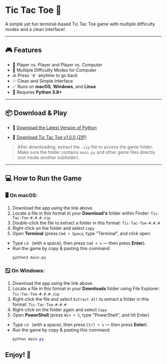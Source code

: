 # Tic Tac Toe 🧩

A simple yet fun terminal-based Tic Tac Toe game with multiple difficulty modes and a clean interface!

---

## 🎮 Features

- 👥 Player vs. Player and Player vs. Computer
- 🧠 Multiple Difficulty Modes for Computer
- 🔙 Press `'B'` anytime to go back
- ✨ Clean and Simple Interface
- ✅ Runs on **macOS**, **Windows**, and **Linux**
- 🐍 Requires **Python 3.8+**

---

## 📦 Download & Play

- 🔗 [Download the Latest Version of Python](https://www.python.org/downloads/)

- 💾 [Download Tic Tac Toe v1.0.0 (ZIP)](https://github.com/VoltedSwitch/Tic-Tac-Toe/archive/refs/tags/v1.0.0.zip)

> After downloading, extract the `.zip` file to access the game folder. Make sure the folder contains `main.py` and other game files directly (not inside another subfolder).

---

## 💻 How to Run the Game

### 🖥️ On macOS:

1. Download the app using the link above.
2. Locate a file in this format in your **Download's** folder within Finder: `Tic-Tac-Toe-#.#.#.zip`
3. Double-click the file to extract a folder in this format: `Tic-Tac-Toe-#.#.#`
4. Right-click on the folder and select `copy`
5. Open **Terminal** (press `Cmd + Space`, type "Terminal", and click open.
- Type `cd ` (with a space), then press `Cmd + v` — then press **Enter**).
- Run the game by copy & pasting this command:
   ```bash
   python3 main.py

### 🪟 On Windows:

1. Download the app using the link above.
2. Locate a file in this format in your **Downloads** folder using File Explorer: `Tic-Tac-Toe-#.#.#.zip`
3. Right-click the file and select `Extract All` to extract a folder in this format: `Tic-Tac-Toe-#.#.#`
4. Right-click on the folder again and select `Copy`
5. Open **PowerShell** (press `Win + S`, type "PowerShell", and hit Enter)
- Type `cd ` (with a space), then press `Ctrl + v` — then press **Enter**).
- Run the game by copy & pasting this command:
   ```powershell
   python main.py
   
## Enjoy! 🎉
